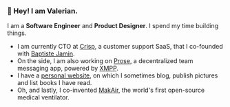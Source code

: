 ### 👋 Hey! I am Valerian.

I am a **Software Engineer** and **Product Designer**. I spend my time building things.

- I am currently CTO at [Crisp](https://crisp.chat/), a customer support SaaS, that I co-founded with [Baptiste Jamin](https://github.com/baptistejamin).
- On the side, I am also working on [Prose](https://prose.org/), a decentralized team messaging app, powered by [XMPP](https://xmpp.org/).
- I have a [personal website](https://valeriansaliou.name/), on which I sometimes blog, publish pictures and list books I have read.
- Oh, and lastly, I co-invented [MakAir](https://journal.valeriansaliou.name/makair-series-the-inception-of-an-open-source-ventilator-project/), the world's first open-source medical ventilator.
